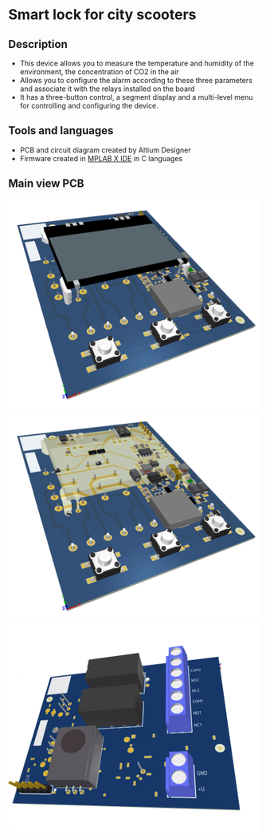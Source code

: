 # Smart lock for city scooters
## Description
- This device allows you to measure the temperature and humidity of the environment, the concentration of CO2 in the air
- Allows you to configure the alarm according to these three parameters and associate it with the relays installed on the board
- It has a three-button control, a segment display and a multi-level menu for controlling and configuring the device.
## Tools and languages
- PCB and circuit diagram created by Altium Designer
- Firmware created in [MPLAB X IDE](https://www.microchip.com/en-us/tools-resources/develop/mplab-x-ide) in C languages

## Main view PCB
![PCB top](https://github.com/dimaib/VTI_CO2/blob/main/pcb_top_1.png?raw=true)
![PCB top](https://github.com/dimaib/VTI_CO2/blob/main/pcb_top_2.png?raw=true)
![PCB bottom](https://github.com/dimaib/VTI_CO2/blob/main/pcb_bottom.png?raw=true)